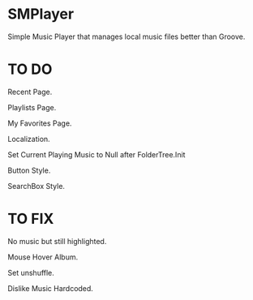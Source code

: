 # SMPlayer
Simple Music Player that manages local music files better than Groove.

# TO DO
Recent Page.

Playlists Page.

My Favorites Page.

Localization.

Set Current Playing Music to Null after FolderTree.Init

Button Style.

SearchBox Style.


# TO FIX
No music but still highlighted.

Mouse Hover Album.

Set unshuffle.

Dislike Music Hardcoded.
